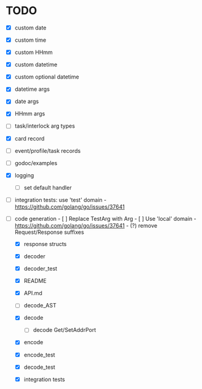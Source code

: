 # TODO

- [x] custom date
- [x] custom time
- [x] custom HHmm
- [x] custom datetime
- [x] custom optional datetime
- [x] datetime args
- [x] date args
- [x] HHmm args
- [ ] task/interlock arg types
- [x] card record
- [ ] event/profile/task records
- [ ] godoc/examples
- [x] logging
    - [ ] set default handler

- [ ] integration tests: use 'test' domain
         - https://github.com/golang/go/issues/37641

- [ ] code generation
      - [ ] Replace TestArg with Arg
      - [ ] Use 'local' domain
         - https://github.com/golang/go/issues/37641
      - (?) remove Request/Response suffixes

   - [x] response structs
   - [x] decoder
   - [x] decoder_test
   - [x] README
   - [x] API.md
   - [ ] decode_AST
   - [x] decode
       - [ ] decode Get/SetAddrPort

   - [x] encode
   - [x] encode_test
   - [x] decode_test
   - [x] integration tests

